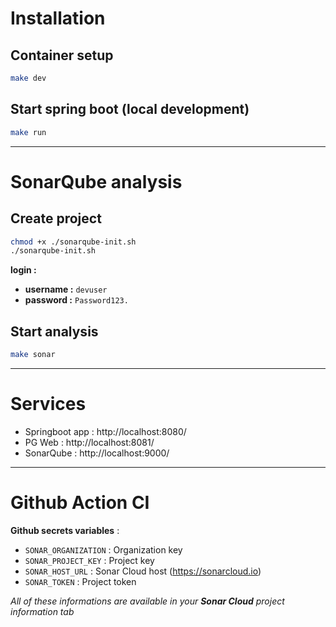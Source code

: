 # Installation

## Container setup

```bash
make dev
```

## Start spring boot (local development)

```bash
make run
```

---

# SonarQube analysis

## Create project

```bash
chmod +x ./sonarqube-init.sh
./sonarqube-init.sh 
```

**login :**
- **username :** `devuser`
- **password :** `Password123.`

## Start analysis

```bash
make sonar
```

---

# Services

- Springboot app : http://localhost:8080/
- PG Web : http://localhost:8081/
- SonarQube : http://localhost:9000/

---

# Github Action CI

**Github secrets variables** :
- `SONAR_ORGANIZATION` : Organization key
- `SONAR_PROJECT_KEY` : Project key
- `SONAR_HOST_URL` : Sonar Cloud host (https://sonarcloud.io)
- `SONAR_TOKEN` : Project token

_*All of these informations are available in your **Sonar Cloud** project information tab*_